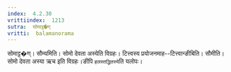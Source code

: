 ```yaml
---
index:  4.2.30
vrittiindex:  1213
sutra:  सोमाट्ट�ण्
vritti:  balamanorama 
---
```


सोमाट्ट�ण्। सौम्यमिति। सोमो देवता अस्येति विग्रहः। टित्त्वस्य प्रयोजनमाह--टित्त्वान्ङीबिति। सौमीति। सोमो देवता अस्या ऋच इति विग्रहः।ङीपि `हलस्तद्धितस्ये`ति यलोपः।

